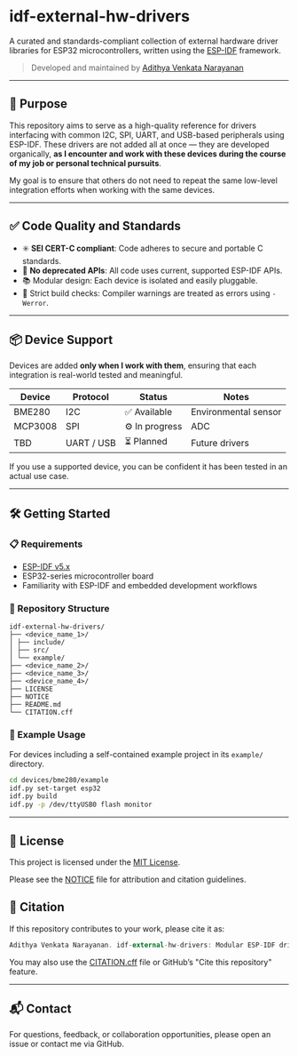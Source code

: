 # idf-external-hw-drivers

A curated and standards-compliant collection of external hardware driver libraries for ESP32 microcontrollers, written using the [ESP-IDF](https://docs.espressif.com/projects/esp-idf/en/latest/) framework.

> Developed and maintained by [Adithya Venkata Narayanan](https://github.com/Adithya-187326)

---

## 🎯 Purpose

This repository aims to serve as a high-quality reference for drivers interfacing with common I2C, SPI, UART, and USB-based peripherals using ESP-IDF. These drivers are not added all at once — they are developed organically, **as I encounter and work with these devices during the course of my job or personal technical pursuits**.

My goal is to ensure that others do not need to repeat the same low-level integration efforts when working with the same devices.

---

## ✅ Code Quality and Standards

- ✳️ **SEI CERT-C compliant**: Code adheres to secure and portable C standards.
- 🚫 **No deprecated APIs**: All code uses current, supported ESP-IDF APIs.
- 📚 Modular design: Each device is isolated and easily pluggable.
- 🧪 Strict build checks: Compiler warnings are treated as errors using `-Werror`.

---

## 📦 Device Support

Devices are added **only when I work with them**, ensuring that each integration is real-world tested and meaningful.

| Device  | Protocol   | Status         | Notes                |
| ------- | ---------- | -------------- | -------------------- |
| BME280  | I2C        | ✅ Available   | Environmental sensor |
| MCP3008 | SPI        | ⚙️ In progress | ADC                  |
| TBD     | UART / USB | ⏳ Planned     | Future drivers       |

If you use a supported device, you can be confident it has been tested in an actual use case.

---

## 🛠️ Getting Started

### 📋 Requirements

- [ESP-IDF v5.x](https://docs.espressif.com/projects/esp-idf/en/latest/)
- ESP32-series microcontroller board
- Familiarity with ESP-IDF and embedded development workflows

### 📂 Repository Structure

```
idf-external-hw-drivers/
├── <device_name_1>/
│ ├── include/
│ ├── src/
│ └── example/
├── <device_name_2>/
├── <device_name_3>/
├── <device_name_4>/
├── LICENSE
├── NOTICE
├── README.md
└── CITATION.cff
```

### 🚀 Example Usage

For devices including a self-contained example project in its `example/` directory.

```bash
cd devices/bme280/example
idf.py set-target esp32
idf.py build
idf.py -p /dev/ttyUSB0 flash monitor
```

---

## 📄 License

This project is licensed under the [MIT License](./LICENSE).

Please see the [NOTICE](./NOTICE) file for attribution and citation guidelines.

## 📖 Citation

If this repository contributes to your work, please cite it as:

```kotlin
Adithya Venkata Narayanan. idf-external-hw-drivers: Modular ESP-IDF drivers for external devices. GitHub, 2024. https://github.com/Adithya-187326/idf-external-hw-drivers

```

You may also use the [CITATION.cff](./CITATION.cff) file or GitHub’s "Cite this repository" feature.

---

## 📬 Contact

For questions, feedback, or collaboration opportunities, please open an issue or contact me via GitHub.
